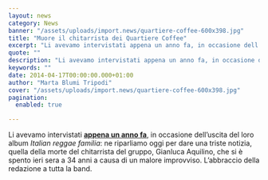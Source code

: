 ```yaml
---
layout: news
category: News
banner: "/assets/uploads/import.news/quartiere-coffee-600x398.jpg"
title: "Muore il chitarrista dei Quartiere Coffee"
excerpt: "Li avevamo intervistati appena un anno fa, in occasione dell’uscita del loro album Italian reggae familia: ne riparliamo oggi per dare una triste notizia, quella della morte del chitarrista del gruppo, Gianluca Aquilino, che si è spento ieri sera a 34 anni a causa di un malore improvviso. L’abbraccio della redazione a tutta la band"
quote: ""
description: "Li avevamo intervistati appena un anno fa, in occasione dell’uscita del loro album Italian reggae familia: ne riparliamo oggi per dare una triste notizia, quella della morte del chitarrista del gruppo, Gianluca Aquilino, che si è spento ieri sera a 34 anni a causa di un malore improvviso. L’abbraccio della redazione a tutta la band"
keywords: ""
date: 2014-04-17T00:00:00.000+01:00
author: "Marta Blumi Tripodi"
cover: "/assets/uploads/import.news/quartiere-coffee-600x398.jpg"
pagination:
  enabled: true

---
```


[](https://hotmc.com/wp-content/uploads/2013/04/quartiere-coffee.jpg)

Li avevamo intervistati [**appena un anno fa**](https://hotmc.com/quartiere-coffeelintervista/ "http://hotmc.com/quartiere-coffeelintervista/"), in occasione dell’uscita del loro album _Italian reggae familia_: ne riparliamo oggi per dare una triste notizia, quella della morte del chitarrista del gruppo, Gianluca Aquilino, che si è spento ieri sera a 34 anni a causa di un malore improvviso. L’abbraccio della redazione a tutta la band.